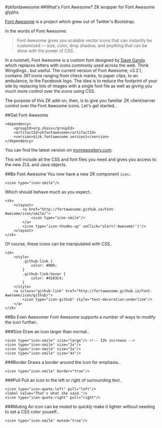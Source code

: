#zkfontawesome
##What's Font Awesome?
ZK wrapper for Font Awesome glyphs.

[Font Awesome](http://fortawesome.github.io/Font-Awesome/icons/) is a project
 which grew out of Twitter's Bootstrap.

In the words of Font Awesome:
> Font Awesome gives you scalable vector icons that can instantly be customized
> — size, color, drop shadow, and anything that can be done with the power of
> CSS.

In a nutshell, Font Awesome is a custom font designed by
 [Dave Gandy](https://twitter.com/davegandy) which replaces letters with icons
 commonly used across the web. Think Wingdings.. but useful. The current version
 of Font Awesome, v3.2.1, contains 361 icons ranging from check marks, to paper
 clips, to an ambulance, to the Facebook logo. The idea is to reduce the
 footprint of your site by replacing lots of images with a single font file as
 well as giving you much more control over the icons using CSS.

The purpose of this ZK add-on, then, is to give you familiar ZK client/server
 control over the Font Awesome icons. Let's get started..

##Get Font Awesome

    <dependency>
        <groupId>org.zkoss</groupId>
        <artifactId>zkfontawesome</artifactId>
        <version>${zk.fontawesome.version}</version>
    </dependency>

You can find the latest version on
 [mvnrepository.com](http://mvnrepository.com/artifact/org.zkoss/zkfontawesome).

This will include all the CSS and font files you need and gives you access to
 the new ZUL and Java objects.

##Be Font Awesome
You now have a new ZK component `icon`..

    <icon type="icon-smile"/>

Which should behave much as you expect..

    <zk>
        <vlayout>
            <a href="http://fortawesome.github.io/Font-Awesome/icon/smile/">
                <icon type="icon-smile"/>
            </a>
            <icon type="icon-thumbs-up" onClick="alert('Awesome!')"/>
        <vlayout>
    </zk>

Of course, these icons can be manipulated with CSS..

    <zk>
        <style>
            .github-link {
                color: #000;
            }
            .github-link:hover {
                color: #4183C4;
            }
        </style>
        <a sclass="github-link" href="http://fortawesome.github.io/Font-Awesome/icon/github/">
            <icon type="icon-github" style="text-decoration:underline"/>
        </a>
    </zk>

##Be Even Awesomer
Font Awesome supports a number of ways to modify the icon further..

###Size
Draw an icon larger than normal..

    <icon type="icon-smile" size="large"/> <!-- 33% increase -->
    <icon type="icon-smile" size="2x"/>
    <icon type="icon-smile" size="3x"/>
    <icon type="icon-smile" size="4x"/>

###Border
Draws a border around the icon for emphasis..

    <icon type="icon-smile" border="true"/>

###Pull
Pull an icon to the left or right of surrounding text..

    <icon type="icon-quote-left" pull="left"/>
    <label value="That's what she said."/>
    <icon type="icon-quote-right" pull="right"/>

###Muting
An icon can be muted to quickly make it lighter without needing to set a CSS
 color youself..

    <icon type="icon-smile" muted="true"/>

